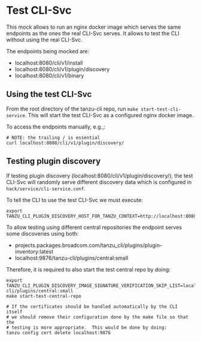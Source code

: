# Test CLI-Svc

This mock allows to run an nginx docker image which serves the same endpoints as
the ones the real CLI-Svc serves.  It allows to test the CLI without using the
real CLI-Svc.

The endpoints being mocked are:

- localhost:8080/cli/v1/install
- localhost:8080/cli/v1/plugin/discovery
- localhost:8080/cli/v1/binary

## Using the test CLI-Svc

From the root directory of the tanzu-cli repo, run `make start-test-cli-service`.
This will start the test CLI-Svc as a configured nginx docker image.

To access the endpoints manually, e.g.,:

```console
# NOTE: the trailing / is essential
curl localhost:8080/cli/v1/plugin/discovery/
```

## Testing plugin discovery

If testing plugin discovery (localhost:8080/cli/v1/plugin/discovery/), the
test CLI-Svc will randomly serve different discovery data which is configured in
`hack/service/cli-service.conf`.

To tell the CLI to use the test CLI-Svc we must execute:

```console
export TANZU_CLI_PLUGIN_DISCOVERY_HOST_FOR_TANZU_CONTEXT=http://localhost:8080
```

To allow testing using different central repositories the endpoint serves some
discoveries using both:

- projects.packages.broadcom.com/tanzu_cli/plugins/plugin-inventory:latest
- localhost:9876/tanzu-cli/plugins/central:small

Therefore, it is required to also start the test central repo by doing:

```console
export TANZU_CLI_PLUGIN_DISCOVERY_IMAGE_SIGNATURE_VERIFICATION_SKIP_LIST=localhost:9876/tanzu-cli/plugins/central:small
make start-test-central-repo

# If the certificates should be handled automatically by the CLI itself
# we should remove their configuration done by the make file so that the
# testing is more appropriate.  This would be done by doing:
tanzu config cert delete localhost:9876
```
